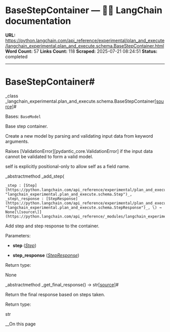 # BaseStepContainer — 🦜🔗 LangChain  documentation

**URL:** https://python.langchain.com/api_reference/experimental/plan_and_execute/langchain_experimental.plan_and_execute.schema.BaseStepContainer.html
**Word Count:** 57
**Links Count:** 118
**Scraped:** 2025-07-21 08:24:51
**Status:** completed

---

# BaseStepContainer\#

_class _langchain\_experimental.plan\_and\_execute.schema.BaseStepContainer[\[source\]](https://python.langchain.com/api_reference/_modules/langchain_experimental/plan_and_execute/schema.html#BaseStepContainer)\#     

Bases: `BaseModel`

Base step container.

Create a new model by parsing and validating input data from keyword arguments.

Raises \[ValidationError\]\[pydantic\_core.ValidationError\] if the input data cannot be validated to form a valid model.

self is explicitly positional-only to allow self as a field name.

_abstractmethod _add\_step\(

    _step : [Step](https://python.langchain.com/api_reference/experimental/plan_and_execute/langchain_experimental.plan_and_execute.schema.Step.html#langchain_experimental.plan_and_execute.schema.Step "langchain_experimental.plan_and_execute.schema.Step")_,     _step\_response : [StepResponse](https://python.langchain.com/api_reference/experimental/plan_and_execute/langchain_experimental.plan_and_execute.schema.StepResponse.html#langchain_experimental.plan_and_execute.schema.StepResponse "langchain_experimental.plan_and_execute.schema.StepResponse")_, \) → None[\[source\]](https://python.langchain.com/api_reference/_modules/langchain_experimental/plan_and_execute/schema.html#BaseStepContainer.add_step)\#     

Add step and step response to the container.

Parameters:     

  * **step** \([_Step_](https://python.langchain.com/api_reference/experimental/plan_and_execute/langchain_experimental.plan_and_execute.schema.Step.html#langchain_experimental.plan_and_execute.schema.Step "langchain_experimental.plan_and_execute.schema.Step")\)

  * **step\_response** \([_StepResponse_](https://python.langchain.com/api_reference/experimental/plan_and_execute/langchain_experimental.plan_and_execute.schema.StepResponse.html#langchain_experimental.plan_and_execute.schema.StepResponse "langchain_experimental.plan_and_execute.schema.StepResponse")\)

Return type:     

None

_abstractmethod _get\_final\_response\(\) → str[\[source\]](https://python.langchain.com/api_reference/_modules/langchain_experimental/plan_and_execute/schema.html#BaseStepContainer.get_final_response)\#     

Return the final response based on steps taken.

Return type:     

str

__On this page